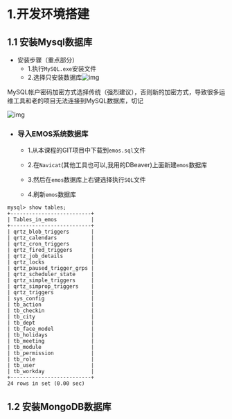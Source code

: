 # 1.开发环境搭建

## 1.1 安装Mysql数据库

* 安装步骤（重点部分）
  * 1.执行`MySQL.exe`安装文件
  * 2.选择只安装数据库![img](https://img.mukewang.com/wiki/6041f8d408552ef807840561.jpg)

MySQL帐户密码加密方式选择传统（强烈建议），否则新的加密方式，导致很多运维工具和老的项目无法连接到MySQL数据库，切记

![img](https://img.mukewang.com/wiki/6041f9170834507f07840561.jpg)

* ### 导入EMOS系统数据库

  * 1.从本课程的GIT项目中下载到`emos.sql`文件

  * 2.在`Navicat`(其他工具也可以,我用的DBeaver)上面新建`emos`数据库

  * 3.然后在`emos`数据库上右键选择执行`SQL`文件

  * 4.刷新`emos`数据库

```mysql
mysql> show tables;
+--------------------------+
| Tables_in_emos           |
+--------------------------+
| qrtz_blob_triggers       |
| qrtz_calendars           |
| qrtz_cron_triggers       |
| qrtz_fired_triggers      |
| qrtz_job_details         |
| qrtz_locks               |
| qrtz_paused_trigger_grps |
| qrtz_scheduler_state     |
| qrtz_simple_triggers     |
| qrtz_simprop_triggers    |
| qrtz_triggers            |
| sys_config               |
| tb_action                |
| tb_checkin               |
| tb_city                  |
| tb_dept                  |
| tb_face_model            |
| tb_holidays              |
| tb_meeting               |
| tb_module                |
| tb_permission            |
| tb_role                  |
| tb_user                  |
| tb_workday               |
+--------------------------+
24 rows in set (0.00 sec)
```





## 1.2 安装MongoDB数据库